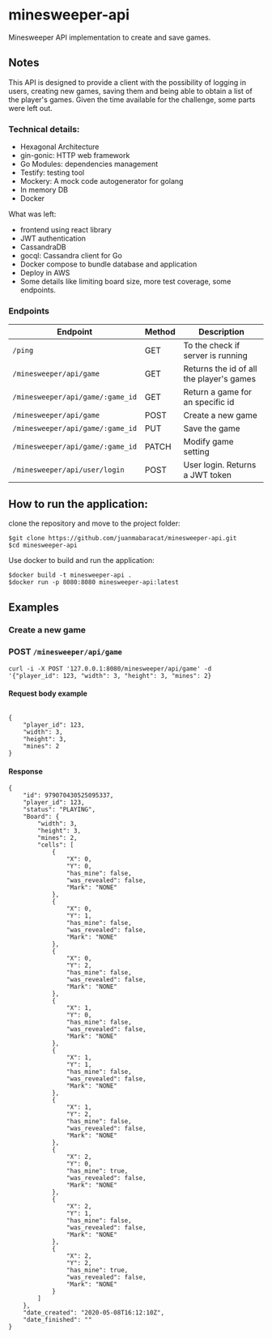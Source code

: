# minesweeper-api
Minesweeper API implementation to create and save games.

## Notes
This API is designed to provide a client with the possibility of logging in users, creating new games, saving them 
and being able to obtain a list of the player's games.
Given the time available for the challenge, some parts were left out.

### Technical details:
- Hexagonal Architecture
- gin-gonic: HTTP web framework
- Go Modules: dependencies management
- Testify: testing tool
- Mockery: A mock code autogenerator for golang
- In memory DB
- Docker

What was left:
- frontend using react library
- JWT authentication
- CassandraDB
- gocql: Cassandra client for Go
- Docker compose to bundle database and application
- Deploy in AWS
- Some details like limiting board size, more test coverage, some endpoints.

### Endpoints

| Endpoint                         | Method     | Description
| -------------------------        | ---------- | -----------------------------------      |
| `/ping`                          | GET        | To the check if server is running        |
| `/minesweeper/api/game`          | GET        | Returns the id of all the player's games |
| `/minesweeper/api/game/:game_id` | GET        | Return a game for an specific id         |
| `/minesweeper/api/game`          | POST       | Create a new game                        |
| `/minesweeper/api/game/:game_id` | PUT        | Save the game                            |
| `/minesweeper/api/game/:game_id` | PATCH      | Modify game setting                      |
| `/minesweeper/api/user/login`    | POST       | User login. Returns a JWT token          |

## How to run the application:
clone the repository and move to the project folder:
```
$git clone https://github.com/juanmabaracat/minesweeper-api.git
$cd minesweeper-api
```
Use docker to build and run the application:
```
$docker build -t minesweeper-api .
$docker run -p 8080:8080 minesweeper-api:latest
```

## Examples
### Create a new game
### POST `/minesweeper/api/game`
```
curl -i -X POST '127.0.0.1:8080/minesweeper/api/game' -d '{"player_id": 123, "width": 3, "height": 3, "mines": 2}
```

#### Request body example
```

{
	"player_id": 123,
	"width": 3,
	"height": 3,
	"mines": 2
}
```

#### Response
```
{
    "id": 979070430525095337,
    "player_id": 123,
    "status": "PLAYING",
    "Board": {
        "width": 3,
        "height": 3,
        "mines": 2,
        "cells": [
            {
                "X": 0,
                "Y": 0,
                "has_mine": false,
                "was_revealed": false,
                "Mark": "NONE"
            },
            {
                "X": 0,
                "Y": 1,
                "has_mine": false,
                "was_revealed": false,
                "Mark": "NONE"
            },
            {
                "X": 0,
                "Y": 2,
                "has_mine": false,
                "was_revealed": false,
                "Mark": "NONE"
            },
            {
                "X": 1,
                "Y": 0,
                "has_mine": false,
                "was_revealed": false,
                "Mark": "NONE"
            },
            {
                "X": 1,
                "Y": 1,
                "has_mine": false,
                "was_revealed": false,
                "Mark": "NONE"
            },
            {
                "X": 1,
                "Y": 2,
                "has_mine": false,
                "was_revealed": false,
                "Mark": "NONE"
            },
            {
                "X": 2,
                "Y": 0,
                "has_mine": true,
                "was_revealed": false,
                "Mark": "NONE"
            },
            {
                "X": 2,
                "Y": 1,
                "has_mine": false,
                "was_revealed": false,
                "Mark": "NONE"
            },
            {
                "X": 2,
                "Y": 2,
                "has_mine": true,
                "was_revealed": false,
                "Mark": "NONE"
            }
        ]
    },
    "date_created": "2020-05-08T16:12:10Z",
    "date_finished": ""
}
```
